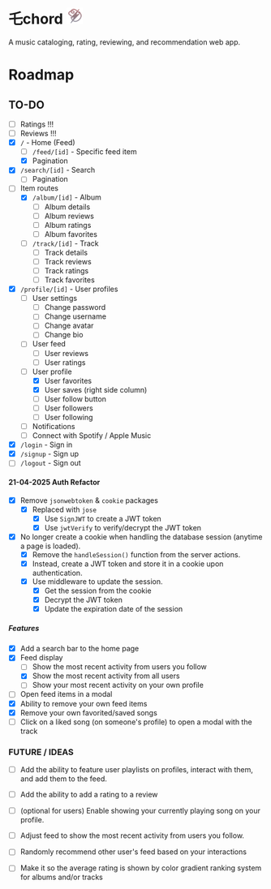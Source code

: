 # 乇chord <img src="./public/apple-touch-icon.png" width="32px" />

A music cataloging, rating, reviewing, and recommendation web app.

# Roadmap

## TO-DO

- [ ] Ratings !!!
- [ ] Reviews !!!
- [x] `/` - Home (Feed)
  - [ ] `/feed/[id]` - Specific feed item
  - [x] Pagination
- [x] `/search/[id]` - Search
  - [ ] Pagination
- [ ] Item routes
  - [x] `/album/[id]` - Album
    - [ ] Album details
    - [ ] Album reviews
    - [ ] Album ratings
    - [ ] Album favorites
  - [ ] `/track/[id]` - Track
    - [ ] Track details
    - [ ] Track reviews
    - [ ] Track ratings
    - [ ] Track favorites
- [x] `/profile/[id]` - User profiles
  - [ ] User settings
    - [ ] Change password
    - [ ] Change username
    - [ ] Change avatar
    - [ ] Change bio
  - [ ] User feed
    - [ ] User reviews
    - [ ] User ratings
  - [ ] User profile
    - [x] User favorites
    - [x] User saves (right side column)
    - [ ] User follow button
    - [ ] User followers
    - [ ] User following
  - [ ] Notifications
  - [ ] Connect with Spotify / Apple Music
- [x] `/login` - Sign in
- [x] `/signup` - Sign up
- [ ] `/logout` - Sign out

#### 21-04-2025 Auth Refactor

- [x] Remove `jsonwebtoken` & `cookie` packages
  - [x] Replaced with `jose`
    - [x] Use `SignJWT` to create a JWT token
    - [x] Use `jwtVerify` to verify/decrypt the JWT token
- [x] No longer create a cookie when handling the database session (anytime a page is loaded).
  - [x] Remove the `handleSession()` function from the server actions.
  - [x] Instead, create a JWT token and store it in a cookie upon authentication.
  - [x] Use middleware to update the session.
    - [x] Get the session from the cookie
    - [x] Decrypt the JWT token
    - [x] Update the expiration date of the session

##### Features

- [x] Add a search bar to the home page
- [x] Feed display
  - [ ] Show the most recent activity from users you follow
  - [x] Show the most recent activity from all users
  - [ ] Show your most recent activity on your own profile
- [ ] Open feed items in a modal
- [x] Ability to remove your own feed items
- [x] Remove your own favorited/saved songs
- [ ] Click on a liked song (on someone's profile) to open a modal with the track

### FUTURE / IDEAS

- [ ] Add the ability to feature user playlists on profiles, interact with them, and add them to the feed.
- [ ] Add the ability to add a rating to a review
- [ ] (optional for users) Enable showing your currently playing song on your profile.
- [ ] Adjust feed to show the most recent activity from users you follow.
- [ ] Randomly recommend other user's feed based on your interactions

- [ ] Make it so the average rating is shown by color gradient ranking system for albums and/or tracks
